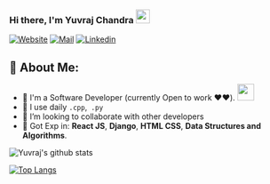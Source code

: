 ### Hi there, I'm Yuvraj Chandra <img src="https://media.giphy.com/media/hvRJCLFzcasrR4ia7z/giphy.gif" width="25px">
[![Website](https://img.shields.io/badge/-Portfolio-black?style=for-the-badge&logo=google-chrome&logoColor=white)](https://yuvrajchandra.github.io/My_Portfolio/)
[![Mail](https://img.shields.io/badge/-Say%20Hi!-black?style=for-the-badge&logo=gmail)](mailto:Singhyuvraj179@gmail.com)
[![Linkedin](https://img.shields.io/badge/-LinkedIn-black?style=for-the-badge&logo=Linkedin)](https://www.linkedin.com/in/yuvraj-c-398465126/)


## 🤵 About Me:
- 🏦 I'm a Software Developer (currently Open to work ❤️❤️).
      <img src="https://media.giphy.com/media/WUlplcMpOCEmTGBtBW/giphy.gif" width="30">
- 🤔 I use daily `.cpp`,` .py`
- 👯 I’m looking to collaborate with other developers
- 💬 Got Exp in: **React JS**, **Django**, **HTML CSS**, **Data Structures and Algorithms**.
<!--
**Yuvrajchandra/Yuvrajchandra** is a ✨ _special_ ✨ repository because its `README.md` (this file) appears on your GitHub profile.

Here are some ideas to get you started:

- 🔭 I’m currently working on ...
- 🌱 I’m currently learning ...
- 👯 I’m looking to collaborate on ...
- 🤔 I’m looking for help with ...
- 💬 Ask me about ...
- 📫 How to reach me: ...
- 😄 Pronouns: ...
- ⚡ Fun fact: ...
-->

![Yuvraj's github stats](https://github-readme-stats.vercel.app/api?username=Yuvrajchandra&show_icons=true&theme=tokyonight)


[![Top Langs](https://github-readme-stats.vercel.app/api/top-langs/?username=Yuvrajchandra)](https://github.com/Yuvrajchandra/github-readme-stats)

